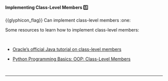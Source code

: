 <div id="title">

#### Implementing Class-Level Members :one:

<span id="prereqs"><dynamic-panel src="../../oopDesign/classes/classLevelMembers/unit-inElsewhere-asFlat.md" boilerplate header="%%{{glyphicon_education}} Design → OOP → Classes → Class-Level Members%%" /></span>

</div>
<span id="outcomes">{{glyphicon_flag}} Can implement class-level members :one:</span>

<div id="body">

Some resources to learn how to implement class-level members:

<tabs> 
  <tab header="Java">

* [Oracle’s official Java tutorial on class-level members](https://docs.oracle.com/javase/tutorial/java/javaOO/classvars.html)
  
  </tab>
  <tab header="Python">

* [Python Programming Basics: OOP: Class-Level Members](https://nus-te3201.github.io/website/programming/toc/oop.html#class-level-members)

  </tab>
</tabs><hr>


</div>

<div id="extras">
</div>